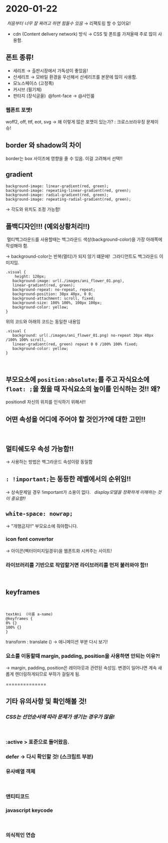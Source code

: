# 2020-01-22
​
*처음부터 너무 잘 짜려고 하면 힘들수 있음*
→ 리팩토링 할 수 있어요!
​
- cdn (Content delivery network) 방식
​→ CSS 및 폰트를 가져올때 주로 많이 사용함.

## 폰트 종류!

- 세리프 → 출판시장에서 가독성이 좋았음!
- 산세리프 → 모바일 환경을 우선해서 산세리프를 본문에 많이 사용함.
- 모노스페이스 (고정폭)
- 커시브 (필기체)
- 판타지 (장식글꼴)
​
@font-face → @사인룰
​

### 웹폰트 포멧!

woff2, off, ttf, eot, svg
→ 왜 이렇게 많은 포맷이 있는가? : 크로스브라우징 문제이슈!
​

## border 와 shadow의 차이

border는 box 사이즈에 영향을 줄 수 있음. 이걸 고려해서 선택!!
​

## gradient

```
background-image: linear-gradient(red, green);
background-image: repeating-linear-gradient(red, green);
background-image: radial-gradient(red, green);
background-image: repeating-radial-gradient(red, green);
```
→ 각도와 위치도 조정 가능함!
​
​
## 폴백디자인!!! (예외상황처리!!)
​
멀티백그라운드를 사용할때는 백그라운드 색상(background-color)을 가장 아래쪽에 작성해야 함.

→ background-color는 반복(멀티)가 되지 않기 떄문에!
​
그라디언트도 백그라운드 이미지임.
​
```
.visual {
    height: 120px;
   background-image: url(./images/ani_flower_01.png),
   linear-gradient(red, green);
   background-repeat: no-repeat, repeat;
   background-position: 30px 40px, 0 0;
   background-attachment: scroll, fixed;
   background-size: 100% 100%, 100px 100px;
   background-color: yellow;
}
```

위의 코드와 아래의 코드는 동일한 내용임

```
.visual {
   background: url(./images/ani_flower_01.png) no-repeat 30px 40px /100% 100% scroll,
   linear-gradient(red, green) repeat 0 0 /100% 100% fixed;
   background-color: yellow;
}
```

​
## 부모요소에 `position:absolute;`를 주고 자식요소에 `float: ;`을 줬을 때 자식요소의 높이를 인식하는 것!! 왜?

positiondl 자신의 위치를 인식하기 위해서!!
​

## 어떤 속성을 어디에 주어야 할 것인가?에 대한 고민!!
​
## 멀티쉐도우 속성 가능함!! 

→ 사용하는 방법은 백그라운드 속성이랑 동일함

## `: !important;`는 동등한 레벨에서의 순위임!!

→ 상속문제일 경우 !important가 소용이 없다.
​
​
*display모델을 정확하게 이해하는 것이 중요함!!*
​
## `white-space: nowrap;`

→ "개행금지!!" 부모요소에 줘야합니다.
​

### icon font convertor

→ 아이콘(벡터이미지일경우)을 웹폰트화 시켜주는 사이트!
​
### 라이브러리를 기반으로 작업할거면 라이브러리를 먼저 불러와야 함!!
​
## keyframes 
​
```
textAni  (이름 a-name)
@keyframes {
0% {}
100% {}
}
```

transform : translate () → 애니메이션 부분 다시 보기!
​
### 요소를 이동할때 margin, padding, position을 사용하면 안되는 이유?!

→ margin, padding, position은 레이아웃과 관련된 속성임. 변경이 일어나면 계속 새롭게 렌더링하게되므로 부하가 걸릴게 됨.
​

==============
​
## 기타 유의사항 및 확인해볼 것!

### *CSS는 선언순서에 따라 문제가 생기는 경우가 많음!*
​
### :active > 표준으로 들어왔음.

### defer → 다시 확인할 것! (스크립트 부분)

### 유사배열 객체
​
### 앤티티코드

### javascript keycode
​
### 의식적인 연습​